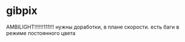 # gibpix
AMBILIGHT!!!!!!111!!!
нужны доработки, в плане скорости.
есть баги в режиме постоянного цвета
